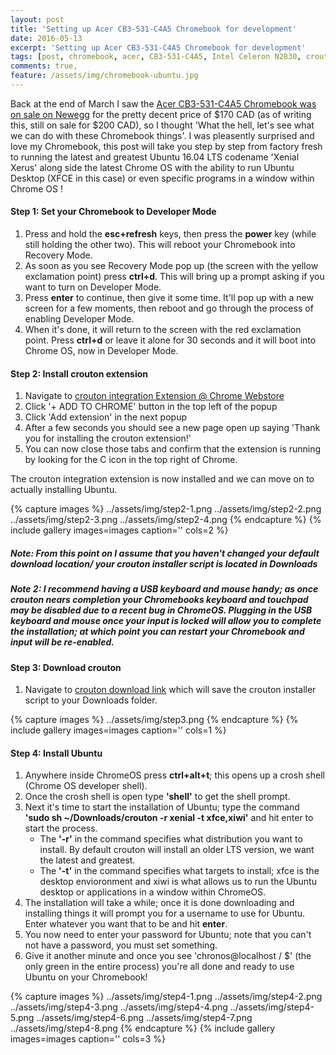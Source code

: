 ```yaml
---
layout: post
title: 'Setting up Acer CB3-531-C4A5 Chromebook for development'
date: 2016-05-13
excerpt: 'Setting up Acer CB3-531-C4A5 Chromebook for development'
tags: [post, chromebook, acer, CB3-531-C4A5, Intel Celeron N2830, crouton, linux, ubuntu, xenial, development, tutorial, sublime text, github, terminal, shell, crosh, developer mode]
comments: true,
feature: /assets/img/chromebook-ubuntu.jpg
---
```


Back at the end of March I saw the [Acer CB3-531-C4A5 Chromebook was on sale on Newegg](http://www.newegg.ca/Product/Product.aspx?Item=N82E16834315227) for the pretty decent price of $170 CAD (as of writing this, still on sale for $200 CAD), so I thought 'What the hell, let's see what we can do with these Chromebook things'. I was pleasently surprised and love my Chromebook, this post will take you step by step from factory fresh to running the latest and greatest Ubuntu 16.04 LTS codename 'Xenial Xerus' along side the latest Chrome OS with the ability to run Ubuntu Desktop (XFCE in this case) or even specific programs in a window within Chrome OS !
 
#### Step 1: Set your Chromebook to Developer Mode

1. Press and hold the **esc+refresh** keys, then press the **power** key (while still holding the other two). This will reboot your Chromebook into Recovery Mode.
2. As soon as you see Recovery Mode pop up (the screen with the yellow exclamation point) press **ctrl+d**. This will bring up a prompt asking if you want to turn on Developer Mode.
3. Press **enter** to continue, then give it some time. It'll pop up with a new screen for a few moments, then reboot and go through the process of enabling Developer Mode.
4. When it's done, it will return to the screen with the red exclamation point. Press **ctrl+d** or leave it alone for 30 seconds and it will boot into Chrome OS, now in Developer Mode.

#### Step 2: Install crouton extension ####

1. Navigate to [crouton integration Extension @ Chrome Webstore](https://goo.gl/OVQOEt)
2. Click '+ ADD TO CHROME' button in the top left of the popup
3. Click 'Add extension' in the next popup
4. After a few seconds you should see a new page open up saying 'Thank you for installing the crouton extension!'
5. You can now close those tabs and confirm that the extension is running by looking for the C icon in the top right of Chrome. 

The crouton integration extension is now installed and we can move on to actually installing Ubuntu.

{% capture images %}
	../assets/img/step2-1.png
	../assets/img/step2-2.png
	../assets/img/step2-3.png
	../assets/img/step2-4.png
{% endcapture %}
{% include gallery images=images caption='' cols=2 %}

##### Note: From this point on I assume that you haven't changed your default download location/ your crouton installer script is located in Downloads #####

##### Note 2: I recommend having a USB keyboard and mouse handy; as once crouton nears completion your Chromebooks keyboard and touchpad may be disabled due to a recent bug in ChromeOS. Plugging in the USB keyboard and mouse once your input is locked will allow you to complete the installation; at which point you can restart your Chromebook and input will be re-enabled. #####

#### Step 3: Download crouton ####

1. Navigate to [crouton download link](https://goo.gl/fd3zc) which will save the crouton installer script to your Downloads folder.

{% capture images %}
	../assets/img/step3.png
{% endcapture %}
{% include gallery images=images caption='' cols=1 %}

#### Step 4: Install Ubuntu #####

1. Anywhere inside ChromeOS press **ctrl+alt+t**; this opens up a crosh shell (Chrome OS developer shell).
2. Once the crosh shell is open type **'shell'** to get the shell prompt.
3. Next it's time to start the installation of Ubuntu; type the command **'sudo sh ~/Downloads/crouton -r xenial -t xfce,xiwi'** and hit enter to start the process.
	* The **'-r'** in the command specifies what distribution you want to install. By default crouton will install an older LTS version, we want the latest and greatest.
	* The **'-t'** in the command specifies what targets to install; xfce is the desktop envioronment and xiwi is what allows us to run the Ubuntu desktop or applications in a window within ChromeOS.
4. The installation will take a while; once it is done downloading and installing things it will prompt you for a username to use for Ubuntu. Enter whatever you want that to be and hit **enter**.
5. You now need to enter your password for Ubuntu; note that you can't not have a password, you must set something.
6. Give it another minute and once you see 'chronos@localhost / $' (the only green in the entire process) you're all done and ready to use Ubuntu on your Chromebook!

{% capture images %}
	../assets/img/step4-1.png
	../assets/img/step4-2.png
	../assets/img/step4-3.png
	../assets/img/step4-4.png
	../assets/img/step4-5.png
	../assets/img/step4-6.png
	../assets/img/step4-7.png
	../assets/img/step4-8.png
{% endcapture %}
{% include gallery images=images caption='' cols=3 %}